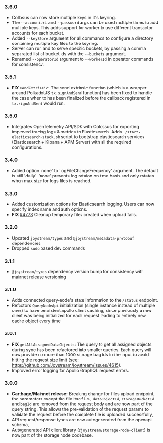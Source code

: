 ### 3.6.0

- Collosus can now store multiple keys in it's keyring.
- The `--accountUri` and `--password` args can be used multiple times to add multiple keys. This adds support for worker to use different transactor accounts for each bucket.
- Added `--keyStore` argument for all commands to configure a directory containing multiple key files to the keyring.
- Server can run and to serve specific buckets, by passing a comma separated list of bucket ids with the `--buckets` argument.
- Renamed `--operatorId` argument to `--workerId` in operator commands for consistency.

### 3.5.1

- **FIX** `sendExtrinsic`: The send extrinsic function (which is a wrapper around PolkadotJS `tx.signAndSend` function) has been fixed to handle the case when tx has been finalized before the callback registered in `tx.signAndSend` would run.

### 3.5.0

- Integrates OpenTelemetry API/SDK with Colossus for exporting improved tracing logs & metrics to Elasticsearch. Adds `./start-elasticsearch-stack.sh` script to bootstrap elasticsearch services (Elasticsearch + Kibana + APM Server) with all the required configurations.

### 3.4.0

- Added option 'none' to 'logFileChangeFrequency' argument. The default is still 'daily'. 'none' prevents log rotaion on time basis and only rotates when max size for logs files is reached.

### 3.3.0

- Added customization options for Elasticsearch logging. Users can now specify index name and auth options.
- **FIX** [#4773](https://github.com/Joystream/joystream/issues/4773) Cleanup temporary files created when upload fails.

### 3.2.0

- Updated `joystream/types` and `@joystream/metadata-protobuf` dependencies.
- Dropped `sudo` based dev commands

### 3.1.1

- `@joystream/types` dependency version bump for consistency with mainnet release versioning

### 3.1.0

- Adds connected query-node's state information to the `/status` endpoint.
- Refactors `QueryNodeApi` initialization (single instance instead of multiple ones) to have persistent apollo client caching, since previously a new client was being initialized for each request leading to entirely new cache object every time.

### 3.0.1

- **FIX** `getAllAssignedDataObjects`: The query to get all assigned objects during sync has been refactored into smaller queries. Each query will now provide no more than 1000 storage bag ids in the input to avoid hitting the request size limit (see: https://github.com/Joystream/joystream/issues/4615).
- Improved error logging for Apollo GraphQL request errors.

### 3.0.0

- **Carthage/Mainnet release:** Breaking change for files upload endpoint, the parameters except the file itself i.e., `dataObjectId`, `storageBucketId` and `bagId` are removed from the request body and are now part of the query string. This allows the pre-validation of the request params to validate the request before the complete file is uploaded successfully,
- API request/response types are now autogenerated from the openapi schema,
- Autogenerated API client library (`@joystream/storage-node-client`) is now part of the storage node codebase.
